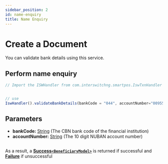 ```yaml
---
sidebar_position: 2
id: name-enquiry
title: Name Enquiry
---
```




# Create a Document

You can validate bank details using this service.


## Perform name enquiry

```jsx
// Import the ISWHandler from com.interswitchng.smartpos.IswTxnHandler


// use
IswHandler().validateBankDetails(bankCode = "044", accountNumber="0095555555")

```

## Parameters

- **bankCode:** [String](#) (The CBN bank code of the financial institution)
- **accountNumber:** [String](#) (The 10 digit NUBAN account number)

##

As a result, a **[Success`<BeneficiaryModel>`](/docs/model-classes-definations/greeting)** is returned if successful and **[Failure](/docs/model-classes-definations/greeting)** if unsuccessful
